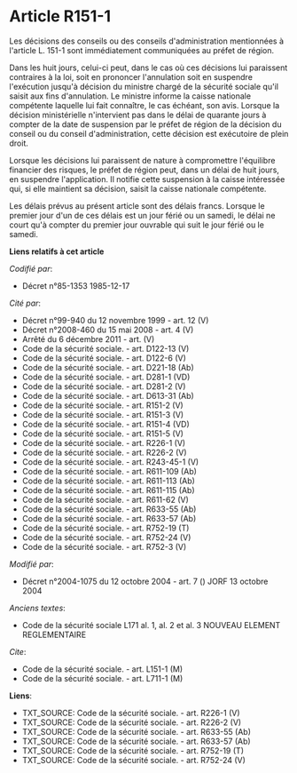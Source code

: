 # Article R151-1

Les décisions des conseils ou des conseils d'administration mentionnées à l'article L. 151-1 sont immédiatement communiquées
au préfet de région.

Dans les huit jours, celui-ci peut, dans le cas où ces décisions lui paraissent contraires à la loi, soit en prononcer
l'annulation soit en suspendre l'exécution jusqu'à décision du ministre chargé de la sécurité sociale qu'il saisit aux fins
d'annulation. Le ministre informe la caisse nationale compétente laquelle lui fait connaître, le cas échéant, son avis.
Lorsque la décision ministérielle n'intervient pas dans le délai de quarante jours à compter de la date de suspension par le
préfet de région de la décision du conseil ou du conseil d'administration, cette décision est exécutoire de plein droit.

Lorsque les décisions lui paraissent de nature à compromettre l'équilibre financier des risques, le préfet de région peut,
dans un délai de huit jours, en suspendre l'application. Il notifie cette suspension à la caisse intéressée qui, si elle
maintient sa décision, saisit la caisse nationale compétente. 

Les délais prévus au présent article sont des délais francs. Lorsque le premier jour d'un de ces délais est un jour férié ou
un samedi, le délai ne court qu'à compter du premier jour ouvrable qui suit le jour férié ou le samedi.

**Liens relatifs à cet article**

_Codifié par_:

  - Décret n°85-1353 1985-12-17

_Cité par_:

  - Décret n°99-940 du 12 novembre 1999 - art. 12 (V)
  - Décret n°2008-460 du 15 mai 2008 - art. 4 (V)
  - Arrêté du 6 décembre 2011 - art. (V)
  - Code de la sécurité sociale. - art. D122-13 (V)
  - Code de la sécurité sociale. - art. D122-6 (V)
  - Code de la sécurité sociale. - art. D221-18 (Ab)
  - Code de la sécurité sociale. - art. D281-1 (VD)
  - Code de la sécurité sociale. - art. D281-2 (V)
  - Code de la sécurité sociale. - art. D613-31 (Ab)
  - Code de la sécurité sociale. - art. R151-2 (V)
  - Code de la sécurité sociale. - art. R151-3 (V)
  - Code de la sécurité sociale. - art. R151-4 (VD)
  - Code de la sécurité sociale. - art. R151-5 (V)
  - Code de la sécurité sociale. - art. R226-1 (V)
  - Code de la sécurité sociale. - art. R226-2 (V)
  - Code de la sécurité sociale. - art. R243-45-1 (V)
  - Code de la sécurité sociale. - art. R611-109 (Ab)
  - Code de la sécurité sociale. - art. R611-113 (Ab)
  - Code de la sécurité sociale. - art. R611-115 (Ab)
  - Code de la sécurité sociale. - art. R611-62 (V)
  - Code de la sécurité sociale. - art. R633-55 (Ab)
  - Code de la sécurité sociale. - art. R633-57 (Ab)
  - Code de la sécurité sociale. - art. R752-19 (T)
  - Code de la sécurité sociale. - art. R752-24 (V)
  - Code de la sécurité sociale. - art. R752-3 (V)

_Modifié par_:

  - Décret n°2004-1075 du 12 octobre 2004 - art. 7 () JORF 13 octobre 2004

_Anciens textes_:

  - Code de la sécurité sociale L171 al. 1, al. 2 et al. 3 NOUVEAU ELEMENT REGLEMENTAIRE

_Cite_:

  - Code de la sécurité sociale. - art. L151-1 (M)
  - Code de la sécurité sociale. - art. L711-1 (M)

**Liens**:

  - TXT_SOURCE: Code de la sécurité sociale. - art. R226-1 (V)
  - TXT_SOURCE: Code de la sécurité sociale. - art. R226-2 (V)
  - TXT_SOURCE: Code de la sécurité sociale. - art. R633-55 (Ab)
  - TXT_SOURCE: Code de la sécurité sociale. - art. R633-57 (Ab)
  - TXT_SOURCE: Code de la sécurité sociale. - art. R752-19 (T)
  - TXT_SOURCE: Code de la sécurité sociale. - art. R752-24 (V)

